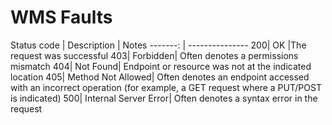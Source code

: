 # WMS Faults
Status code | Description | Notes
-------: | ---------------
200|	OK	|The request was successful
403|	Forbidden|	Often denotes a permissions mismatch
404|	Not Found|	Endpoint or resource was not at the indicated location
405|	Method Not Allowed|	Often denotes an endpoint accessed with an incorrect operation (for example, a GET request where a PUT/POST is indicated)
500|	Internal Server Error|	Often denotes a syntax error in the request
